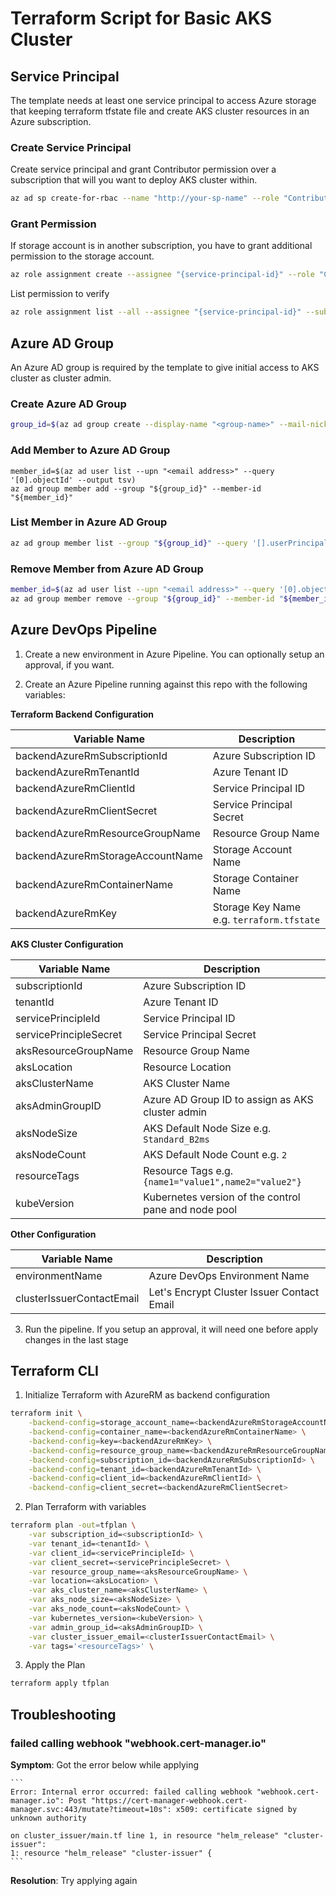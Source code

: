 # Terraform Script for Basic AKS Cluster

## Service Principal

The template needs at least one service principal to access Azure storage that keeping terraform tfstate file and create AKS cluster resources in an Azure subscription.

### Create Service Principal

Create service principal and grant Contributor permission over a subscription that will you want to deploy AKS cluster within.

```sh
az ad sp create-for-rbac --name "http://your-sp-name" --role "Contributor" --scope "/subscriptions/{subscription-id}"
```

### Grant Permission

If storage account is in another subscription, you have to grant additional permission to the storage account.

```sh
az role assignment create --assignee "{service-principal-id}" --role "Contributor" --scope "/subscriptions/{subscription-id}/resourceGroups/{resource-group}/providers/Microsoft.Storage/storageAccounts/{storage-account}"
```

List permission to verify

```sh
az role assignment list --all --assignee "{service-principal-id}" --subscription "{subscription-id}" --output table
```

## Azure AD Group

An Azure AD group is required by the template to give initial access to AKS cluster as cluster admin.

### Create Azure AD Group

```sh
group_id=$(az ad group create --display-name "<group-name>" --mail-nickname "<group-name>" | jq -r ".objectId")
```

### Add Member to Azure AD Group

```
member_id=$(az ad user list --upn "<email address>" --query '[0].objectId' --output tsv)
az ad group member add --group "${group_id}" --member-id "${member_id}"
```

### List Member in Azure AD Group

```sh
az ad group member list --group "${group_id}" --query '[].userPrincipalName'
```

### Remove Member from Azure AD Group

```sh
member_id=$(az ad user list --upn "<email address>" --query '[0].objectId' --output tsv)
az ad group member remove --group "${group_id}" --member-id "${member_id}"
```

## Azure DevOps Pipeline

1. Create a new environment in Azure Pipeline. You can optionally setup an approval, if you want.

2. Create an Azure Pipeline running against this repo with the following variables:

**Terraform Backend Configuration**

| Variable Name | Description |
| --- | --- |
| backendAzureRmSubscriptionId | Azure Subscription ID |
| backendAzureRmTenantId | Azure Tenant ID |
| backendAzureRmClientId | Service Principal ID |
| backendAzureRmClientSecret | Service Principal Secret |
| backendAzureRmResourceGroupName | Resource Group Name |
| backendAzureRmStorageAccountName | Storage Account Name |
| backendAzureRmContainerName | Storage Container Name |
| backendAzureRmKey | Storage Key Name e.g. `terraform.tfstate` |

**AKS Cluster Configuration**

| Variable Name | Description |
| --- | --- |
| subscriptionId | Azure Subscription ID |
| tenantId | Azure Tenant ID |
| servicePrincipleId | Service Principal ID |
| servicePrincipleSecret | Service Principal Secret |
| aksResourceGroupName | Resource Group Name |
| aksLocation | Resource Location |
| aksClusterName | AKS Cluster Name |
| aksAdminGroupID | Azure AD Group ID to assign as AKS cluster admin |
| aksNodeSize | AKS Default Node Size e.g. `Standard_B2ms` |
| aksNodeCount | AKS Default Node Count e.g. `2` |
| resourceTags | Resource Tags e.g. `{name1="value1",name2="value2"}` |
| kubeVersion | Kubernetes version of the control pane and node pool |

**Other Configuration**

| Variable Name | Description |
| --- | --- |
| environmentName | Azure DevOps Environment Name |
| clusterIssuerContactEmail | Let's Encrypt Cluster Issuer Contact Email |

3. Run the pipeline. If you setup an approval, it will need one before apply changes in the last stage

## Terraform CLI

1. Initialize Terraform with AzureRM as backend configuration

```sh
terraform init \
    -backend-config=storage_account_name=<backendAzureRmStorageAccountName> \
    -backend-config=container_name=<backendAzureRmContainerName> \
    -backend-config=key=<backendAzureRmKey> \
    -backend-config=resource_group_name=<backendAzureRmResourceGroupName> \
    -backend-config=subscription_id=<backendAzureRmSubscriptionId> \
    -backend-config=tenant_id=<backendAzureRmTenantId> \
    -backend-config=client_id=<backendAzureRmClientId> \
    -backend-config=client_secret=<backendAzureRmClientSecret>
```

2. Plan Terraform with variables

```sh
terraform plan -out=tfplan \
    -var subscription_id=<subscriptionId> \
    -var tenant_id=<tenantId> \
    -var client_id=<servicePrincipleId> \
    -var client_secret=<servicePrincipleSecret> \
    -var resource_group_name=<aksResourceGroupName> \
    -var location=<aksLocation> \
    -var aks_cluster_name=<aksClusterName> \
    -var aks_node_size=<aksNodeSize> \
    -var aks_node_count=<aksNodeCount> \
    -var kubernetes_version=<kubeVersion> \
    -var admin_group_id=<aksAdminGroupID> \
    -var cluster_issuer_email=<clusterIssuerContactEmail> \
    -var tags='<resourceTags>' \
```

3. Apply the Plan

```sh
terraform apply tfplan
```

## Troubleshooting

### failed calling webhook "webhook.cert-manager.io"

**Symptom**: Got the error below while applying

    ```
    Error: Internal error occurred: failed calling webhook "webhook.cert-manager.io": Post "https://cert-manager-webhook.cert-manager.svc:443/mutate?timeout=10s": x509: certificate signed by unknown authority

    on cluster_issuer/main.tf line 1, in resource "helm_release" "cluster-issuer":
    1: resource "helm_release" "cluster-issuer" {
    ```

**Resolution**: Try applying again
